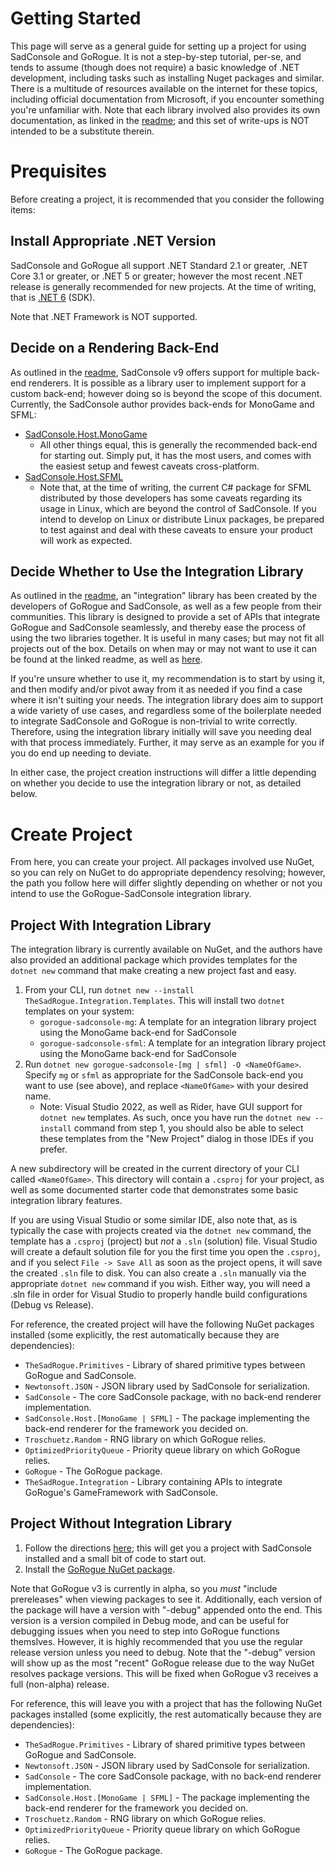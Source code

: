 # Getting Started
This page will serve as a general guide for setting up a project for using SadConsole and GoRogue.  It is not a step-by-step tutorial, per-se, and tends to assume (though does not require) a basic knowledge of .NET development, including tasks such as installing Nuget packages and similar.  There is a multitude of resources available on the internet for these topics, including official documentation from Microsoft, if you encounter something you're unfamiliar with.  Note that each library involved also provides its own documentation, as linked in the [readme](README.md#documentation); and this set of write-ups is NOT intended to be a substitute therein.

# Prequisites
Before creating a project, it is recommended that you consider the following items:

## Install Appropriate .NET Version
SadConsole and GoRogue all support .NET Standard 2.1 or greater, .NET Core 3.1 or greater, or .NET 5 or greater; however the most recent .NET release is generally recommended for new projects.  At the time of writing, that is [.NET 6](https://dotnet.microsoft.com/download/dotnet/6.0) (SDK).

Note that .NET Framework is NOT supported.

## Decide on a Rendering Back-End
As outlined in the [readme](README.md#back-end-flexibility), SadConsole v9 offers support for multiple back-end renderers.  It is possible as a library user to implement support for a custom back-end; however doing so is beyond the scope of this document.  Currently, the SadConsole author provides back-ends for MonoGame and SFML:
- [SadConsole.Host.MonoGame](https://www.nuget.org/packages/SadConsole.Host.MonoGame/)
    - All other things equal, this is generally the recommended back-end for starting out.  Simply put, it has the most users, and comes with the easiest setup and fewest caveats cross-platform.
- [SadConsole.Host.SFML](https://www.nuget.org/packages/SadConsole.Host.SFML/)
    - Note that, at the time of writing, the current C# package for SFML distributed by those developers has some caveats regarding its usage in Linux, which are beyond the control of SadConsole.  If you intend to develop on Linux or distribute Linux packages, be prepared to test against and deal with these caveats to ensure your product will work as expected.

## Decide Whether to Use the Integration Library
As outlined in the [readme](README.md#first-class-integration-support), an "integration" library has been created by the developers of GoRogue and SadConsole, as well as a few people from their communities.  This library is designed to provide a set of APIs that integrate GoRogue and SadConsole seamlessly, and thereby ease the process of using the two libraries together.  It is useful in many cases; but may not fit all projects out of the box.  Details on when may or may not want to use it can be found at the linked readme, as well as [here](03_integration_library_overview.md#based-on-gameframework).

If you're unsure whether to use it, my recommendation is to start by using it, and then modify and/or pivot away from it as needed if you find a case where it isn't suiting your needs.  The integration library does aim to support a wide variety of use cases, and regardless some of the boilerplate needed to integrate SadConsole and GoRogue is non-trivial to write correctly.  Therefore, using the integration library initially will save you needing deal with that process immediately.  Further, it may serve as an example for you if you do end up needing to deviate.

In either case, the project creation instructions will differ a little depending on whether you decide to use the integration library or not, as detailed below.

# Create Project
From here, you can create your project.  All packages involved use NuGet, so you can rely on NuGet to do appropriate dependency resolving; however, the path you follow here will differ slightly depending on whether or not you intend to use the GoRogue-SadConsole integration library.

## Project With Integration Library
The integration library is currently available on NuGet, and the authors have also provided an additional package which provides templates for the `dotnet new` command that make creating a new project fast and easy.

1. From your CLI, run `dotnet new --install TheSadRogue.Integration.Templates`.  This will install two `dotnet` templates on your system:
    - `gorogue-sadconsole-mg`: A template for an integration library project using the MonoGame back-end for SadConsole
    - `gorogue-sadconsole-sfml`: A template for an integration library project using the MonoGame back-end for SadConsole
2. Run `dotnet new gorogue-sadconsole-[mg | sfml] -O <NameOfGame>`.  Specify `mg` or `sfml` as appropriate for the SadConsole back-end you want to use (see above), and replace `<NameOfGame>` with your desired name.
    - Note: Visual Studio 2022, as well as Rider, have GUI support for `dotnet new` templates.  As such, once you have run the `dotnet new --install` command from step 1, you should also be able to select these templates from the "New Project" dialog in those IDEs if you prefer.

A new subdirectory will be created in the current directory of your CLI called `<NameOfGame>`.  This directory will contain a `.csproj` for your project, as well as some documented starter code that demonstrates some basic integration library features.

If you are using Visual Studio or some similar IDE, also note that, as is typically the case with projects created via the `dotnet new` command, the template has a `.csproj` (project) but _not_ a `.sln` (solution) file.  Visual Studio will create a default solution file for you the first time you open the `.csproj`, and if you select `File -> Save All` as soon as the project opens, it will save the created `.sln` file to disk.  You can also create a `.sln` manually via the appropriate `dotnet new` command if you wish.  Either way, you will need a .sln file in order for Visual Studio to properly handle build configurations (Debug vs Release).

For reference, the created project will have the following NuGet packages installed (some explicitly, the rest automatically because they are dependencies):
- `TheSadRogue.Primitives` - Library of shared primitive types between GoRogue and SadConsole.
- `Newtonsoft.JSON` - JSON library used by SadConsole for serialization.
- `SadConsole` - The core SadConsole package, with no back-end renderer implementation.
- `SadConsole.Host.[MonoGame | SFML]` - The package implementing the back-end renderer for the framework you decided on.
- `Troschuetz.Random` - RNG library on which GoRogue relies.
- `OptimizedPriorityQueue` - Priority queue library on which GoRogue relies.
- `GoRogue` - The GoRogue package.
- `TheSadRogue.Integration` - Library containing APIs to integrate GoRogue's GameFramework with SadConsole.

## Project Without Integration Library
1. Follow the directions [here](https://sadconsole.com/v9/articles/getting-started-cli.html); this will get you a project with SadConsole installed and a small bit of code to start out.
2. Install the [GoRogue NuGet package](https://www.nuget.org/packages/GoRogue/3.0.0-alpha04).

Note that GoRogue v3 is currently in alpha, so you _must_ "include prereleases" when viewing packages to see it.  Additionally, each version of the package will have a version with "-debug" appended onto the end.  This version is a version compiled in Debug mode, and can be useful for debugging issues when you need to step into GoRogue functions themslves.  However, it is highly recommended that you use the regular release version unless you need to debug.  Note that the "-debug" version will show up as the most "recent" GoRogue release due to the way NuGet resolves package versions.  This will be fixed when GoRogue v3 receives a full (non-alpha) release.

For reference, this will leave you with a project that has the following NuGet packages installed (some explicitly, the rest automatically because they are dependencies):
- `TheSadRogue.Primitives` - Library of shared primitive types between GoRogue and SadConsole.
- `Newtonsoft.JSON` - JSON library used by SadConsole for serialization.
- `SadConsole` - The core SadConsole package, with no back-end renderer implementation.
- `SadConsole.Host.[MonoGame | SFML]` - The package implementing the back-end renderer for the framework you decided on.
- `Troschuetz.Random` - RNG library on which GoRogue relies.
- `OptimizedPriorityQueue` - Priority queue library on which GoRogue relies.
- `GoRogue` - The GoRogue package.
